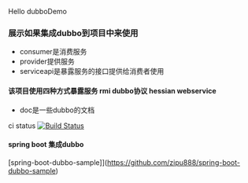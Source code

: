 Hello dubboDemo

### 展示如果集成dubbo到项目中来使用

* consumer是消费服务
* provider提供服务
* serviceapi是暴露服务的接口提供给消费者使用

#### 该项目使用四种方式暴露服务 rmi dubbo协议 hessian webservice

* doc是一些dubbo的文档

ci status  [![Build Status](https://travis-ci.org/zipu888/dubboDemo.svg?branch=master)](https://travis-ci.org/zipu888/dubboDemo)


#### spring boot 集成dubbo

[spring-boot-dubbo-sample]](https://github.com/zipu888/spring-boot-dubbo-sample)
